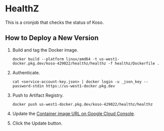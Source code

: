 # HealthZ

This is a cronjob that checks the status of Koso.

## How to Deploy a New Version

1. Build and tag the Docker image.

   ```shell
   docker build --platform linux/amd64 -t us-west1-docker.pkg.dev/koso-429022/healthz/healthz -f healthz/Dockerfile .
   ```

1. Authenticate.

   ```shell
   cat <service-account-key.json> | docker login -u _json_key --password-stdin https://us-west1-docker.pkg.dev
   ```

1. Push to Artifact Registry.

   ```shell
   docker push us-west1-docker.pkg.dev/koso-429022/healthz/healthz
   ```

1. Update the [Container image URL on Google Cloud Console](https://console.cloud.google.com/run/deploy/us-west1/koso-healthz?project=koso-429022).

1. Click the Update button.
